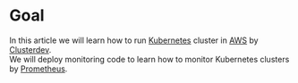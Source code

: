 # Goal
In this article we will learn how to run [Kubernetes](https://kubernetes.io/) cluster in [AWS](https://aws.amazon.com/) by [Clusterdev](https://cluster.dev/).  
We will deploy monitoring code to learn how to monitor Kubernetes clusters by [Prometheus](https://prometheus.io/).
